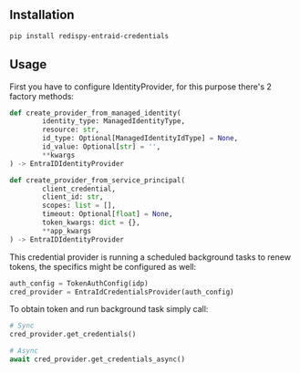 ## Installation
```bash
pip install redispy-entraid-credentials
```

## Usage

First you have to configure IdentityProvider, for this purpose there's 2 factory methods:
```python
def create_provider_from_managed_identity(
        identity_type: ManagedIdentityType,
        resource: str,
        id_type: Optional[ManagedIdentityIdType] = None,
        id_value: Optional[str] = '',
        **kwargs
) -> EntraIDIdentityProvider

def create_provider_from_service_principal(
        client_credential,
        client_id: str,
        scopes: list = [],
        timeout: Optional[float] = None,
        token_kwargs: dict = {},
        **app_kwargs
) -> EntraIDIdentityProvider
```

This credential provider is running a scheduled background tasks to renew tokens, the specifics
might be configured as well:
```python
auth_config = TokenAuthConfig(idp)
cred_provider = EntraIdCredentialsProvider(auth_config)
```

To obtain token and run background task simply call:
```python
# Sync
cred_provider.get_credentials()

# Async
await cred_provider.get_credentials_async()
```
